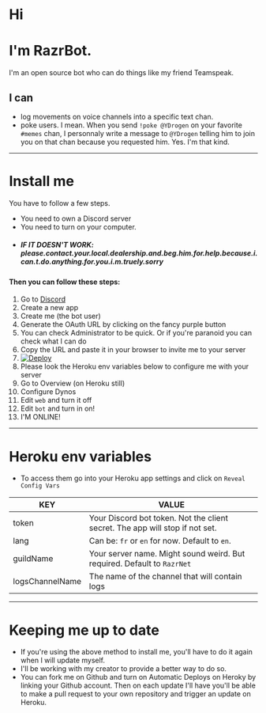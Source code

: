 # Hi
# I'm RazrBot.

I'm an open source bot who can do things like my friend Teamspeak.
## I can
- log movements on voice channels into a specific text chan.
- poke users.
I mean. When you send `!poke @YDrogen` on your favorite `#memes` chan, I personnaly write a message to `@YDrogen` telling him to join you on that chan because you requested him. Yes. I'm that kind.
___
# Install me
You have to follow a few steps.
- You need to own a Discord server
- You need to turn on your computer.
- ##### IF IT DOESN'T WORK: please.contact.your.local.dealership.and.beg.him.for.help.because.i.can.t.do.anything.for.you.i.m.truely.sorry

#### Then you can follow these steps:
1. Go to [Discord](https://discordapp.com/developers/applications/me)
2. Create a new app
3. Create me (the bot user)
4. Generate the OAuth URL by clicking on the fancy purple button
5. You can check Administrator to be quick. Or if you're paranoid you can check what I can do
6. Copy the URL and paste it in your browser to invite me to your server
7. [![Deploy](https://www.herokucdn.com/deploy/button.svg)](https://heroku.com/deploy?template=https://github.com/YDrogen/RazrBot)
9. Please look the Heroku env variables below to configure me with your server
10. Go to Overview (on Heroku still)
11. Configure Dynos
12. Edit `web` and turn it off
13. Edit `bot` and turn in on!
14. I'M ONLINE!
___
# Heroku env variables
-  To access them go into your Heroku app settings and click on `Reveal Config Vars`

| KEY | VALUE |
| --- | ----- |
| token | Your Discord bot token. Not the client secret. The app will stop if not set. |
| lang | Can be: `fr` or `en` for now. Default to `en`. |
| guildName | Your server name. Might sound weird. But required. Default to `RazrNet` |
| logsChannelName | The name of the channel that will contain logs |
___
# Keeping me up to date
- If you're using the above method to install me, you'll have to do it again when I will update myself.
- I'll be working with my creator to provide a better way to do so.
- You can fork me on Github and turn on Automatic Deploys on Heroky by linking your Github account. Then on each update I'll have you'll be able to make a pull request to your own repository and trigger an update on Heroku.
